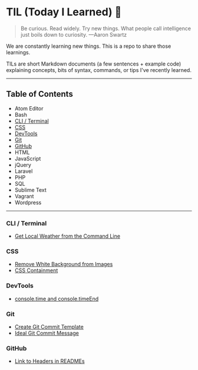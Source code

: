 # TIL (Today I Learned) :notebook:

> Be curious. Read widely. Try new things. What people call
> intelligence just boils down to curiosity. —Aaron Swartz

We are constantly learning new things. This is a repo to share those learnings.

TILs are short Markdown documents (a few sentences + example code)
explaining concepts, bits of syntax, commands, or tips I've recently learned.

---

## Table of Contents

  * Atom Editor
  * Bash
  * [CLI / Terminal](#cli--terminal)
  * [CSS](#css)
  * [DevTools](#devtools)
  * [Git](#git)
  * [GitHub](#github)
  * HTML
  * JavaScript
  * jQuery
  * Laravel
  * PHP
  * SQL
  * Sublime Text
  * Vagrant
  * Wordpress

---

### CLI / Terminal

  * [Get Local Weather from the Command Line](https://github.com/mikesprague/til/blob/master/cli-terminal/get-local-weather.md)


### CSS

  * [Remove White Background from Images](https://github.com/mikesprague/til/blob/master/css/remove-white-background-from-images.md)
  * [CSS Containment](https://github.com/mikesprague/til/blob/master/css/css-containment.md)


### DevTools

  * [console.time and console.timeEnd](https://github.com/mikesprague/til/blob/master/devtools/console-time-and-console-timeend.md)


### Git

  * [Create Git Commit Template](https://github.com/mikesprague/til/blob/master/git/create-git-commit-template.md)
  * [Ideal Git Commit Message](https://github.com/mikesprague/til/blob/master/git/ideal-git-commit-message.md)


### GitHub

  * [Link to Headers in READMEs](https://github.com/mikesprague/til/blob/master/github/link-to-headers-in-readmes.md)

